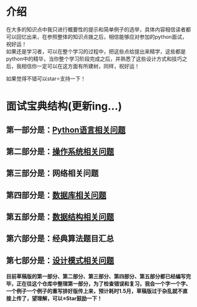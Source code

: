 # 介绍   
在大多的知识点中我只进行概要性的提示和简单例子的选举，具体内容相信读者都可以回忆出来，在参照整体的知识点拨之后，相信能够应对参加的python面试，祝好运！  
如果还是学习者，可以在整个学习的过程中，把这些点给提出来精学，这些都是python中的精华，当你整个学习阶段完成之后，并熟悉了这些设计方式和技巧之后，我相信你一定可以在这方面有所建树，同样，祝好运！    

如果觉得不错可以star⭐支持一下！     


# 面试宝典结构(更新ing...)   
## 第一部分是：[Python语言相关问题](https://github.com/duanmingpy/python-interview/blob/master/markdowns/1-python%E8%AF%AD%E8%A8%80%E7%9B%B8%E5%85%B3%E9%97%AE%E9%A2%98.md)   
## 第二部分是：[操作系统相关问题](https://github.com/duanmingpy/python-interview/blob/master/markdowns/2-%E6%93%8D%E4%BD%9C%E7%B3%BB%E7%BB%9F%E7%9B%B8%E5%85%B3%E9%97%AE%E9%A2%98.md)  
## 第三部分是：网络相关问题
## 第四部分是：[数据库相关问题](https://github.com/duanmingpy/python-interview/blob/master/4-%E6%95%B0%E6%8D%AE%E5%BA%93%E8%A6%81%E7%82%B9.md)   
## 第五部分是：[数据结构相关问题](https://github.com/duanmingpy/python-interview/blob/master/5-%E6%95%B0%E6%8D%AE%E7%BB%93%E6%9E%84.md)  
## 第六部分是：经典算法题目汇总  
## 第七部分是：[设计模式相关问题](https://github.com/duanmingpy/python-interview/blob/master/7-%E8%AE%BE%E8%AE%A1%E6%A8%A1%E5%BC%8F%E6%B1%87%E6%80%BB.md)

#### 目前草稿版的第一部分、第二部分、第三部分、第四部分、第五部分都已经编写完毕，正在往这个仓库中整理第一部分，为了检查错误和复习，我会一个字一个字、一个例子一个例子的重写排好版传上来，预计耗时1.5月，草稿版过于杂乱就不直接上传了，望理解，可以⭐Star鼓励一下！   


